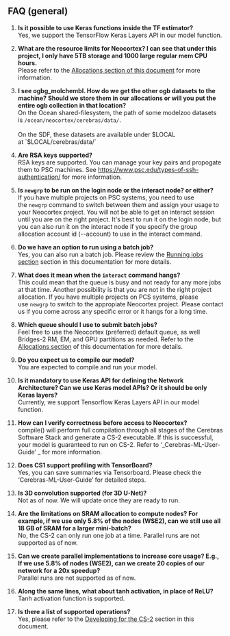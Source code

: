 ## FAQ (general)

1. <strong>Is it possible to use Keras functions inside the TF estimator?</strong><br />
Yes, we support the TensorFlow Keras Layers API in our model function.

2. **What are the resource limits for Neocortex? I can see that under this project, I only have 5TB storage and 1000 large regular mem CPU hours.**<br />
   Please refer to the [Allocations section of this document](https://www.psc.edu/resources/neocortex/doc/allocations) for more information.

3. **I see ogbg_molchembl. How do we get the other ogb datasets to the machine? Should we store them in our allocations or will you put the entire ogb collection in that location?**<br />
   On the Ocean shared-filesystem, the path of some modelzoo datasets is `/ocean/neocortex/cerebras/data/`.<br /><br />
 On the SDF, these datasets are available under $LOCAL at `$LOCAL/cerebras/data/`

4. **Are RSA keys supported?**<br />
   RSA keys are supported. You can manage your key pairs and propogate them to PSC machines. See https://www.psc.edu/types-of-ssh-authentication/ for more information.

5. **Is `newgrp` to be run on the login node or the interact node? or either?**<br />
   If you have multiple projects on PSC systems, you need to use the `newgrp` command to switch between them and assign your usage to your Neocortex project. You will not be able to get an interact session until you are on the right project. It's best to run it on the login node, but you can also run it on the interact node if you specify the group allocation account id (--account) to use in the interact command.

6. **Do we have an option to run using a batch job?**<br />
   Yes, you can also run a batch job. Please review the [Running jobs section](https://www.psc.edu/resources/neocortex/running-jobs) section in this documentation for more details.

7. **What does it mean when the `interact` command hangs?**<br />
This could mean that the queue is busy and not ready for any more jobs at that time. Another possibility is that you are not in the right project allocation. If you have multiple projects on PCS systems, please use `newgrp` to switch to the appropiate Neocortex project. Please contact us if you come across any specific error or it hangs for a long time.

8. **Which queue should I use to submit batch jobs?**<br />
Feel free to use the Neocortex (preferred) default queue, as well Bridges-2 RM, EM, and GPU partitions as needed. Refer to the [Allocations section](https://www.psc.edu/resources/neocortex/doc/allocations) of this documentation for more details.

9. **Do you expect us to compile our model?**<br />
   You are expected to compile and run your model.

10. **Is it mandatory to use Keras API for defining the Network Architecture? Can we use Keras model APIs? Or it should be only Keras layers?**<br />
 Currently, we support Tensorflow Keras Layers API in our model function.

11. **How can I verify correctness before access to Neocortex?**<br />
    compile() will perform full compilation through all stages of the Cerebras Software Stack and generate a CS-2 executable. If this is successful, your model is guaranteed to run on CS-2. Refer to ‘_Cerebras-ML-User-Guide’ _ for more information.

12. **Does CS1 support profiling with TensorBoard?**<br />
    Yes, you can save summaries via Tensorboard. Please check the ‘Cerebras-ML-User-Guide’ for detailed steps.

13. **Is 3D convolution supported (for 3D U-Net)?**<br />
    Not as of now. We will update once they are ready to run.

14. **Are the limitations on SRAM allocation to compute nodes? For example, if we use only 5.8% of the nodes (WSE2), can we still use all 18 GB of SRAM for a larger mini-batch?**<br />
    No, the CS-2 can only run one job at a time. Parallel runs are not supported as of now.

15. **Can we create parallel implementations to increase core usage? E.g., If we use 5.8% of nodes (WSE2), can we create 20 copies of our network for a 20x speedup?**<br />
    Parallel runs are not supported as of now.

16. **Along the same lines, what about tanh activation, in place of ReLU?**<br />
    Tanh activation function is supported.

17. **Is there a list of supported operations?**<br />
    Yes, please refer to the [Developing for the CS-2](https://www.psc.edu/resources/neocortex/doc/developing-for-cs) section in this document.

